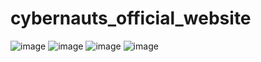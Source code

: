 # cybernauts_official_website
![image](https://github.com/user-attachments/assets/5539b116-8aaf-45a6-9f9a-5b15c19b06da)
![image](https://github.com/user-attachments/assets/f4c86600-2d58-4e2c-9adf-9c52d2d04eb3)
![image](https://github.com/user-attachments/assets/175f289c-f7af-44b6-a0eb-32552a85f98e)
![image](https://github.com/user-attachments/assets/4a1155c3-d104-458b-9279-0ffb5915c7dc)

